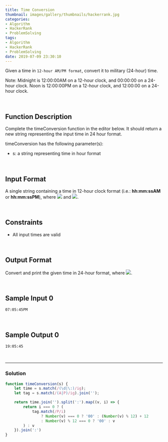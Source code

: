 ```yaml
---
title: Time Conversion
thumbnail: images/gallery/thumbnails/hackerrank.jpg
categories:
- Algorithm
- HackerRank
- ProblemSolving
tags:
- Algorithm
- HackerRank
- ProblemSolving
date: 2019-07-09 23:30:10
---
```

  
  
Given a time in `12-hour AM/PM format`, convert it to military (24-hour) time.

Note: Midnight is 12:00:00AM on a 12-hour clock, and 00:00:00 on a 24-hour clock. Noon is 12:00:00PM on a 12-hour clock, and 12:00:00 on a 24-hour clock.

<br/>
<!-- more -->

## Function Description

Complete the timeConversion function in the editor below. It should return a new string representing the input time in 24 hour format.

timeConversion has the following parameter(s):

- s: a string representing time in  hour format

<br/>

## Input Format

A single string  containing a time in 12-hour clock format (i.e.: **hh:mm:ssAM** or **hh:mm:ssPM**), where ![](https://latex.codecogs.com/gif.latex?01\leq&space;hh\leq&space;12) and ![](https://latex.codecogs.com/gif.latex?00\leq&space;mm,&space;ss\leq&space;59).

<br/>

## Constraints

- All input times are valid

<br/>

## Output Format

Convert and print the given time in 24-hour format, where ![](https://latex.codecogs.com/gif.latex?00\leq&space;hh\leq&space;23).

<br/>

## Sample Input 0

```
07:05:45PM
```

<br/>

## Sample Output 0

```
19:05:45
```

<br/>

---

### Solution

```javascript
function timeConversion(s) {
    let time = s.match(/(\d|\:)/ig);
    let tag = s.match(/(A|P)/ig).join('');

    return time.join('').split(':').map((v, i) => { 
        return i === 0 ? (
            tag.match(/P/i)
                ? Number(v) === 0 ? '00' : (Number(v) % 12) + 12
                : Number(v) % 12 === 0 ? '00' : v
        ) : v
    }).join(':')
}
```